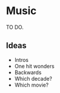 Music
=====

TO DO.


Ideas
-----
* Intros
* One hit wonders
* Backwards
* Which decade?
* Which movie?
